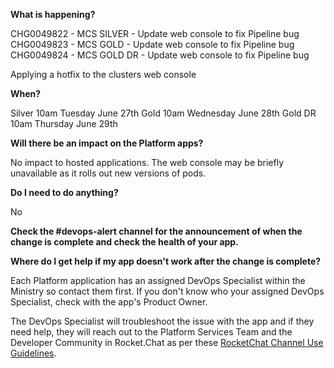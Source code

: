 
**What is happening?**

CHG0049822 - MCS SILVER - Update web console to fix Pipeline bug
CHG0049823 - MCS GOLD - Update web console to fix Pipeline bug
CHG0049824 - MCS GOLD DR - Update web console to fix Pipeline bug

Applying a hotfix to the clusters web console

**When?**

Silver 10am Tuesday June 27th
Gold 10am Wednesday June 28th
Gold DR 10am Thursday June 29th

**Will there be an impact on the Platform apps?**

No impact to hosted applications. The web console may be briefly unavailable as it rolls out new versions of pods.

**Do I need to do anything?**

No

**Check the #devops-alert channel for the announcement of when the change is complete and check the health of your app.**

**Where do I get help if my app doesn't work after the change is complete?**

Each Platform application has an assigned DevOps Specialist within the Ministry so contact them first. If you don't know who your assigned DevOps Specialist, check with the app's Product Owner.

The DevOps Specialist will troubleshoot the issue with the app and if they need help, they will reach out to the Platform Services Team and the Developer Community in Rocket.Chat as per these [RocketChat Channel Use Guidelines](
https://developer.gov.bc.ca/Getting-human-support-for-issues-not-covered-by-devops-requests).
